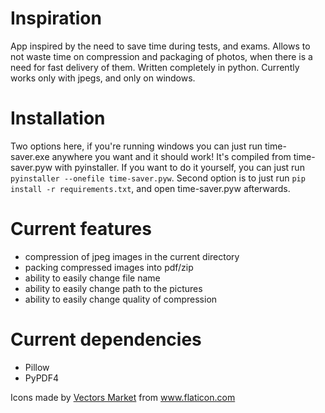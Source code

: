 # Inspiration
App inspired by the need to save time during tests, and exams. Allows to not waste time on compression and packaging of photos, when there is a need for fast delivery of them. Written completely in python. Currently works only with jpegs, and only on windows.

# Installation
Two options here, if you're running windows you can just run time-saver.exe anywhere you want and it should work! It's compiled from time-saver.pyw with pyinstaller. If you want to do it yourself, you can just run `pyinstaller --onefile time-saver.pyw`. Second option is to just run `pip install -r requirements.txt`, and open time-saver.pyw afterwards.

# Current features
- compression of jpeg images in the current directory
- packing compressed images into pdf/zip
- ability to easily change file name
- ability to easily change path to the pictures
- ability to easily change quality of compression

# Current dependencies
- Pillow
- PyPDF4

<div>Icons made by <a href="https://www.flaticon.com/authors/vectors-market" title="Vectors Market">Vectors Market</a> from <a href="https://www.flaticon.com/" title="Flaticon">www.flaticon.com</a></div>
